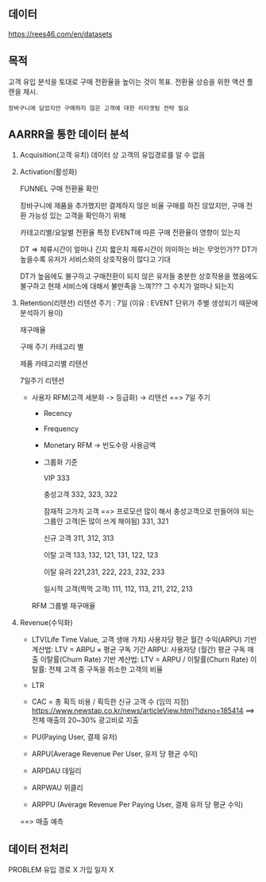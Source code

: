 ## 데이터

https://rees46.com/en/datasets

## 목적
고객 유입 분석을 토대로 구매 전환율을 높이는 것이 목표. 
전환율 상승을 위한 액션 플랜을 제시.

    장바구니에 담았지만 구매하지 않은 고객에 대한 리타겟팅 전략 필요

## AARRR을 통한 데이터 분석

1. Acquisition(고객 유치)
    데이터 상 고객의 유입경로를 알 수 없음

2. Activation(활성화)
    
    FUNNEL
        구매 전환율 확인

    장바구니에 제품을 추가했지만 결제하지 않은 비율
        구매를 하진 않았지만, 구매 전환 가능성 있는 고객을 확인하기 위해

    카테고리별/요일별 전환율
        특정 EVENT에 따른 구매 전환율이 영향이 있는지

    DT => 체류시간이 얼마나 긴지 짧은지 
        체류시간이 의미하는 바는 무엇인가??
            DT가 높을수록 유저가 서비스와의 상호작용이 많다고 기대

    DT가 높음에도 불구하고 구매전환이 되지 않은 유저들
        충분한 상호작용을 했음에도 불구하고 현재 서비스에 대해서 불만족을 느껴???
        그 수치가 얼마나 되는지



3. Retention(리텐션)
    리텐션 주기 : 7일 (이유 : EVENT 단위가 주별 생성되기 때문에 분석하기 용이)

    재구매율

    구매 주기
        카테고리 별
    
    제품 카테고리별 리텐션 

    7일주기 리텐션

    - 사용자 RFM(고객 세분화 -> 등급화) -> 리텐션 ==> 7일 주기
        - Recency
        - Frequency
        - Monetary
        RFM -> 빈도수랑 사용금액 

        - 그룹화 기준

            VIP
            333

            충성고객
            332, 323, 322

            잠재적 고가치 고객 ==> 프로모션 많이 해서 충성고객으로 만들어야 되는 그룹인 고객(돈 많이 쓰게 해야됨)
            331, 321

            신규 고객
            311, 312, 313

            이탈 고객
            133, 132, 121, 131, 122, 123

            이탈 유려
            221,231, 222, 223, 232, 233

            일시적 고객(찍먹 고객)
            111, 112, 113, 211, 212, 213

        RFM 그룹별 재구매율



4. Revenue(수익화)
 
    - LTV(Life Time Value, 고객 생애 가치)
        사용자당 평균 월간 수익(ARPU) 기반 계산법: LTV = ARPU × 평균 구독 기간
            ARPU: 사용자당 (월간) 평균 구독 매출
        이탈률(Churn Rate) 기반 계산법: LTV = ARPU / 이탈률(Churn Rate)
            이탈률: 전체 고객 중 구독을 취소한 고객의 비율
    
    - LTR

    - CAC = 총 획득 비용 / 획득한 신규 고객 수
    (임의 지정)
        https://www.newstap.co.kr/news/articleView.html?idxno=185414
        ==> 전체 매출의 20~30% 광고비로 지출
    - PU(Paying User, 결제 유저)
    - ARPU(Average Revenue Per User, 유저 당 평균 수익)
    - ARPDAU 데일리
    - ARPWAU 위클리
    - ARPPU (Average Revenue Per Paying User, 결제 유저 당 평균 수익)

    ==> 매출 예측




## 데이터 전처리















PROBLEM
유입 경로 X
가입 일자 X
